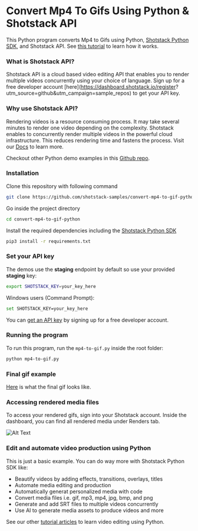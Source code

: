 # Convert Mp4 To Gifs Using Python & Shotstack API

This Python program converts Mp4 to Gifs using Python, [Shotstack Python SDK](https://pypi.org/project/shotstack-sdk/0.2.1/), and Shotstack API. See [this tutorial](https://shotstack.io/learn/turn-images-to-slideshow-video-using-python/?utm_source=github&utm_campaign=sample_repos) to learn how it works.


### What is Shotstack API?

Shotstack API is a cloud based video editing API that enables you to render multiple videos concurrently using your
choice of language. Sign up for a free developer account [here](https://dashboard.shotstack.io/register?
utm_source=github&utm_campaign=sample_repos) to get your API key. 

### Why use Shotstack API?

Rendering videos is a resource consuming process. It may take several minutes to render one video depending on the
complexity. Shotstack enables to concurrently render multiple videos in the powerful cloud infrastructure. This reduces
rendering time and fastens the process. Visit our [Docs](https://shotstack.io/docs/guide/getting-started/core-concepts/?utm_source=github&utm_campaign=sample_repos) to learn more.

Checkout other Python demo examples in this [Github repo](https://github.com/shotstack/python-demos).


### Installation

Clone this repository with following command

```bash
git clone https://github.com/shotstack-samples/convert-mp4-to-gif-python.git
```

Go inside the project directory
```bash
cd convert-mp4-to-gif-python
```

Install the required dependencies including the [Shotstack Python SDK](https://pypi.org/project/shotstack-sdk/0.2.1/)

```bash
pip3 install -r requirements.txt
```


### Set your API key

The demos use the **staging** endpoint by default so use your provided **staging** key:

```bash
export SHOTSTACK_KEY=your_key_here
```

Windows users (Command Prompt):

```bash
set SHOTSTACK_KEY=your_key_here
```

You can [get an API key](http://shotstack.io/register?utm_source=github&utm_campaign=sample_repos) by signing up for a
free developer account.


### Running the program

To run this program, run the `mp4-to-gif.py` inside the root folder:

```bash
python mp4-to-gif.py
```

### Final gif example

[Here](https://cdn.shotstack.io/au/stage/c9npc4w5c4/a4199fa0-d65c-42f2-aa5c-c5722fb48886.mp4) is what the final gif
looks like.

### Accessing rendered media files

To access your rendered gifs, sign into your Shotstack account. Inside the dashboard, you can find all rendered media
under Renders tab.

![Alt Text](https://imgur.com/LXKp1wb)


### Edit and automate video production using Python

This is just a basic example. You can do way more with Shotstack Python SDK like: 
- Beautify videos by adding effects, transitions, overlays, titles
- Automate media editing and production
- Automatically generat personalized media with code
- Convert media files i.e. gif, mp3, mp4, jpg, bmp, and png
- Generate and add SRT files to multiple videos concurrently
- Use AI to generate media assets to produce videos and more

See our other [tutorial articles](https://shotstack.io/learn/?utm_source=github&utm_campaign=sample_repos) to learn
video editing using Python. 